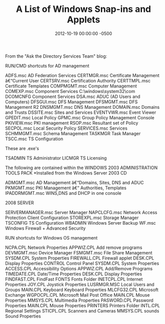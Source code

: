 ﻿---
title:  A List of Windows Snap-ins and Applets
date:   2012-10-19 00:00:00 -0500
categories: IT
---

From the "Ask the Directory Services Team" blog:

RUN/CMD shortcuts for AD management

ADFS.msc         AD Federation Services
CERTMGR.msc      Certificate Management â€“Current User
CERTSRV.msc      Certification Authority
CERTTMPL.msc     Certificate Templates
COMPMGMT.msc     Computer Management
COMEXP.msc       Component Services  C:\windows\system32\com
DCOMCNFG         Component Services
DSA.msc          ADUC (AD Users and Computers)
DFSGUI.msc       DFS Management
DFSMGMT.msc      DFS Management R2
DNSMGMT.msc      DNS Management
DOMAIN.msc       Domains and Trusts
DSSITE.msc       Sites and Services
EVENTVWR.msc     Event Viewer
GPEDIT.msc       Local Policy
GPMC.msc         Group Policy Management Console
PKIVIEW.msc      PKI management
RSOP.msc         Resultant set of Policy
SECPOL.msc       Local Security Policy
SERVICES.msc     Services
SCHMMGMT.msc     Schema Management
TASKMGR          Task Manager
TSCC.msc         TS Configuration

These are .exe's

TSADMIN         TS Administrator
LICMGR          TS Licensing

The following are contained within the WINDOWS 2003 ADMINISTRATION TOOLS PACK
*Installed from the Windows Server 2003 CD

ADMGMT.msc      AD Management â€“Domains, Sites, DNS and ADUC
PKMGMT.msc      PKI Management â€“ Authorities, Templates
IPADDRMGMT.msc  WINS,DNS and DHCP in one console

2008 SERVER


SERVERMANAGER.msc Server Manager
NAPCLCFG.msc      Network Access Protection Client Configuration
STOREXPL.msc      Storage Manager
TSCONFIG          TS Configuration
WBADMIN           Windows Server Backup
WF.msc            Windows Firewall + Advanced Security

RUN shortcuts for Windows OS management


NCPA.CPL         Network Properties
APPWIZ.CPL       Add remove programs
DEVMGMT.msc      Device Manager
FSMGMT.msc       File Share Management
SYSDM.CPL        System Properties
FIREWALL.CPL     Firewall applet
DESK.CPL         Display Properties
CONTROL          Control Panel
SYSDM.CPL        System Properties
ACCESS.CPL       Accessibility Options
APPWIZ.CPL       Add/Remove Programs
TIMEDATE.CPL     Date/Time Properties
DESK.CPL         Display Properties
FINDFAST.CPL     FindFast
FONTS            Fonts Folder
INETCPL.CPL      Internet Properties
JOY.CPL          Joystick Properties
LUSRMGR.MSC      Local Users and Groups
MAIN.CPL         Keyboard  Keyboard Properties
MLCFG32.CPL      Microsoft Exchange
WGPOCPL.CPL      Microsoft Mail Post Office
MAIN.CPL         Mouse Properties
MMSYS.CPL        Multimedia Properties
PASWORD.CPL      Password Properties
MAIN.CPL         Mouse Properties
PRINTERS         Printers Folder
INTL.CPL         Regional Settings
STICPL.CPL       Scanners and Cameras
MMSYS.CPL        sounds Sound Properties


